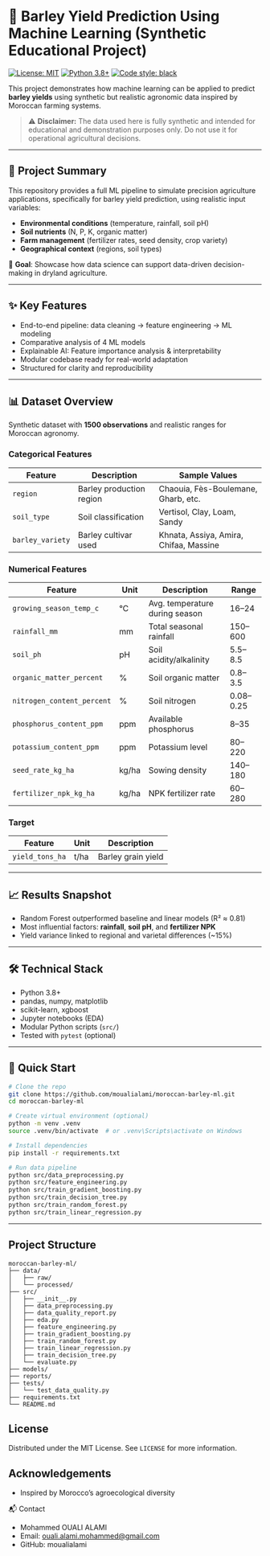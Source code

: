 # 🌾 Barley Yield Prediction Using Machine Learning (Synthetic Educational Project)

[![License: MIT](https://img.shields.io/badge/License-MIT-yellow.svg)](LICENSE)
[![Python 3.8+](https://img.shields.io/badge/python-3.8+-blue.svg)](https://www.python.org/downloads/)
[![Code style: black](https://img.shields.io/badge/code%20style-black-000000.svg)](https://github.com/psf/black)

This project demonstrates how machine learning can be applied to predict **barley yields** using synthetic but realistic agronomic data inspired by Moroccan farming systems.

> ⚠️ **Disclaimer:** The data used here is fully synthetic and intended for educational and demonstration purposes only. Do not use it for operational agricultural decisions.

---

## 📌 Project Summary

This repository provides a full ML pipeline to simulate precision agriculture applications, specifically for barley yield prediction, using realistic input variables:

- **Environmental conditions** (temperature, rainfall, soil pH)
- **Soil nutrients** (N, P, K, organic matter)
- **Farm management** (fertilizer rates, seed density, crop variety)
- **Geographical context** (regions, soil types)

🎯 **Goal**: Showcase how data science can support data-driven decision-making in dryland agriculture.

---

## ✨ Key Features

- End-to-end pipeline: data cleaning → feature engineering → ML modeling
- Comparative analysis of 4 ML models
- Explainable AI: Feature importance analysis & interpretability
- Modular codebase ready for real-world adaptation
- Structured for clarity and reproducibility

---

## 📊 Dataset Overview

Synthetic dataset with **1500 observations** and realistic ranges for Moroccan agronomy.

### Categorical Features

| Feature         | Description                     | Sample Values                            |
|----------------|----------------------------------|------------------------------------------|
| `region`        | Barley production region         | Chaouia, Fès-Boulemane, Gharb, etc.       |
| `soil_type`     | Soil classification              | Vertisol, Clay, Loam, Sandy               |
| `barley_variety`| Barley cultivar used             | Khnata, Assiya, Amira, Chifaa, Massine    |

### Numerical Features

| Feature                   | Unit   | Description                              | Range         |
|---------------------------|--------|------------------------------------------|---------------|
| `growing_season_temp_c`   | °C     | Avg. temperature during season           | 16–24         |
| `rainfall_mm`             | mm     | Total seasonal rainfall                  | 150–600       |
| `soil_ph`                 | pH     | Soil acidity/alkalinity                  | 5.5–8.5       |
| `organic_matter_percent`  | %      | Soil organic matter                      | 0.8–3.5       |
| `nitrogen_content_percent`| %      | Soil nitrogen                            | 0.08–0.25     |
| `phosphorus_content_ppm`  | ppm    | Available phosphorus                     | 8–35          |
| `potassium_content_ppm`   | ppm    | Potassium level                          | 80–220        |
| `seed_rate_kg_ha`         | kg/ha  | Sowing density                           | 140–180       |
| `fertilizer_npk_kg_ha`    | kg/ha  | NPK fertilizer rate                      | 60–280        |

### Target

| Feature         | Unit | Description            |
|-----------------|------|------------------------|
| `yield_tons_ha` | t/ha | Barley grain yield     |

---

## 📈 Results Snapshot

- Random Forest outperformed baseline and linear models (R² ≈ 0.81)
- Most influential factors: **rainfall**, **soil pH**, and **fertilizer NPK**
- Yield variance linked to regional and varietal differences (~15%)

---

## 🛠 Technical Stack

- Python 3.8+
- pandas, numpy, matplotlib
- scikit-learn, xgboost
- Jupyter notebooks (EDA)
- Modular Python scripts (`src/`)
- Tested with `pytest` (optional)

---

## 🚀 Quick Start

```bash
# Clone the repo
git clone https://github.com/moualialami/moroccan-barley-ml.git
cd moroccan-barley-ml

# Create virtual environment (optional)
python -m venv .venv
source .venv/bin/activate  # or .venv\Scripts\activate on Windows

# Install dependencies
pip install -r requirements.txt

# Run data pipeline
python src/data_preprocessing.py
python src/feature_engineering.py
python src/train_gradient_boosting.py
python src/train_decision_tree.py
python src/train_random_forest.py
python src/train_linear_regression.py
```

---

## Project Structure

```
moroccan-barley-ml/
├── data/
│   ├── raw/
│   └── processed/
├── src/
│   ├── __init__.py
│   ├── data_preprocessing.py
│   ├── data_quality_report.py
│   ├── eda.py
│   ├── feature_engineering.py
│   ├── train_gradient_boosting.py
│   ├── train_random_forest.py
│   ├── train_linear_regression.py
│   ├── train_decision_tree.py
│   └── evaluate.py
├── models/
├── reports/
├── tests/
│   └── test_data_quality.py
├── requirements.txt
└── README.md
```


## License

Distributed under the MIT License. See `LICENSE` for more information.

## Acknowledgements

- Inspired by Morocco’s agroecological diversity

📬 Contact

- Mohammed OUALI ALAMI
- Email: ouali.alami.mohammed@gmail.com
- GitHub: moualialami

